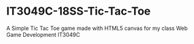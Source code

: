 # IT3049C-18SS-Tic-Tac-Toe
A Simple Tic Tac Toe game made with HTML5 canvas for my class Web Game Development IT3049C 
